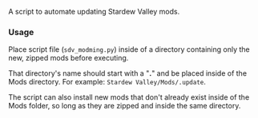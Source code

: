 A script to automate updating Stardew Valley mods.

### Usage
Place script file (`sdv_modming.py`) inside of a directory containing only the new, zipped mods before executing.

That directory's name should start with a "**.**" and be placed inside of the Mods directory. For example: `Stardew Valley/Mods/.update`.

The script can also install new mods that don't already exist inside of the Mods folder, so long as they are zipped and inside the same directory.
